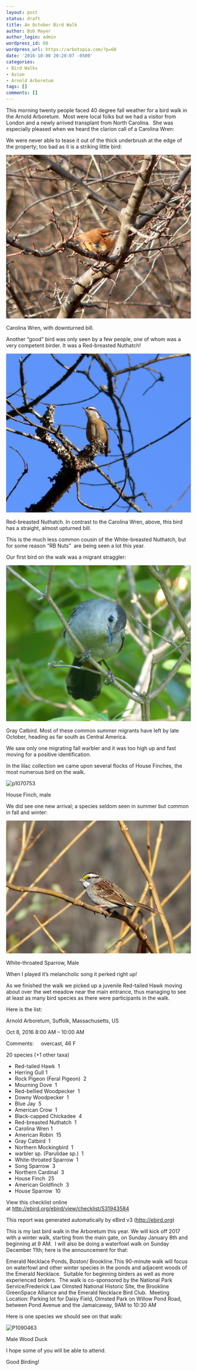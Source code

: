 ```yaml
---
layout: post
status: draft
title: An October Bird Walk
author: Bob Mayer
author_login: admin
wordpress_id: 68
wordpress_url: https://arbotopia.com/?p=68
date: '2016-10-08 20:20:07 -0500'
categories:
- Bird Walks
- Avian
- Arnold Arboretum
tags: []
comments: []
---
```


<p>This morning twenty people faced 40 degree&nbsp;fall weather for a bird walk in the Arnold Arboretum. &nbsp;Most were local folks but we had a visitor from London and a newly arrived transplant&nbsp;from North Carolina. &nbsp;She was especially pleased when we heard the clarion call of a Carolina Wren:</p>





<p>We were never able to tease it out of the thick underbrush at the edge of the property; too bad as it&nbsp;is a striking little bird:</p>


<p><!-- wp:image {"id":1321} --></p>
 <img src="/images/2016/10/P1060458.jpg" alt="p1060458" class="wp-image-1321"/>





<p>Carolina Wren, with downturned bill.</p>





<p>Another &ldquo;good&rdquo; bird was only seen by a few people, one of whom was a very competent birder. It was a Red-breasted Nuthatch!</p>


<p><!-- wp:image {"id":405} --></p>
 <img src="/images/2013/04/P1060706.jpg" alt="P1060706" class="wp-image-405"/>





<p>Red-breasted Nuthatch. In contrast to the Carolina Wren, above, this bird has a straight, almost upturned bill.</p>





<p>This is the much less common cousin of the White-breasted Nuthatch, but for some reason &ldquo;RB Nuts&rdquo; &nbsp;are being seen a lot this year.</p>





<p>Our first bird on the walk was a migrant straggler:</p>


<p><!-- wp:image {"id":1322} --></p>
 <img src="/images/2016/10/P1130390.jpg" alt="p1130390" class="wp-image-1322"/>





<p>Gray Catbird. Most of these common summer migrants have left by late October, heading as far south as Central America.</p>





<p>We saw only one migrating fall warbler and it was too high up and fast moving for a positive identification.</p>





<p>In the lilac collection we came upon several flocks of House Finches, the most numerous&nbsp;bird on the walk.</p>


<p><!-- wp:image {"id":1324} --></p>
 <img src="/images/2016/10/P1070753.jpg" alt="p1070753" class="wp-image-1324"/>





<p>House Finch, male</p>





<p>We did see one new&nbsp;arrival; a species seldom seen&nbsp;in summer but common in fall and winter:</p>


<p><!-- wp:image {"id":1232} --></p>
 <img src="/images/2016/04/P1110340.jpg" alt="P1110340" class="wp-image-1232"/>





<p>White-throated Sparrow, Male</p>





<p>When I played it&rsquo;s melancholic song it perked right up!</p>





<p>As we finished the walk we picked up a juvenile Red-tailed Hawk moving about over the wet meadow near the main entrance, thus managing to see at least as many bird species as there were participants in the walk.</p>





<p>Here is the list:</p>





<p>Arnold Arboretum, Suffolk, Massachusetts, US</p>





<p>Oct 8, 2016 8:00 AM &ndash; 10:00 AM</p>





<p>Comments: &nbsp;&nbsp;&nbsp;&nbsp;overcast, 46 F</p>





<p>20 species (+1 other taxa)</p>


<p><!-- wp:list --></p>
<ul>
<li>Red-tailed Hawk &nbsp;1</li>
<li>Herring Gull 1</li>
<li>Rock Pigeon (Feral Pigeon) &nbsp;2</li>
<li>Mourning Dove &nbsp;1</li>
<li>Red-bellied Woodpecker &nbsp;1</li>
<li>Downy Woodpecker &nbsp;1</li>
<li>Blue Jay &nbsp;5</li>
<li>American Crow &nbsp;1</li>
<li>Black-capped Chickadee &nbsp;4</li>
<li>Red-breasted Nuthatch &nbsp;1</li>
<li>Carolina Wren 1</li>
<li>American Robin &nbsp;15</li>
<li>Gray Catbird &nbsp;1</li>
<li>Northern Mockingbird &nbsp;1</li>
<li>warbler sp. (Parulidae sp.) &nbsp;1</li>
<li>White-throated Sparrow &nbsp;1</li>
<li>Song Sparrow &nbsp;3</li>
<li>Northern Cardinal &nbsp;3</li>
<li>House Finch &nbsp;25</li>
<li>American Goldfinch &nbsp;3</li>
<li>House Sparrow &nbsp;10</li>
</ul>
<p><!-- /wp:list --></p>



<p>View this checklist online at&nbsp;<a href="http://ebird.org/ebird/view/checklist/S31943584">http://ebird.org/ebird/view/checklist/S31943584</a></p>





<p>This report was generated automatically by eBird v3 (<a href="http://ebird.org/">http://ebird.org</a>)</p>





<p>This is my last bird walk in the Arboretum this year. We will kick off 2017 with a winter walk, starting&nbsp;from the main gate, on Sunday January 8th and beginning at 9 AM. &nbsp;I will also be doing a waterfowl walk on Sunday December 11th; here is the announcement for&nbsp;that:</p>





<p>Emerald Necklace Ponds, Boston/ Brookline.This 90-minute walk will focus on waterfowl and other winter species in the ponds and adjacent woods of the Emerald Necklace.&nbsp; Suitable for beginning birders as well as more experienced birders.&nbsp; The walk is co-sponsored by the National Park Service/Frederick Law Olmsted National Historic Site, the Brookline GreenSpace Alliance and the Emerald Necklace Bird Club. &nbsp;Meeting Location: Parking lot for Daisy Field, Olmsted Park on Willow Pond Road, between Pond Avenue and the Jamaicaway, 9AM to 10:30 AM</p>





<p>Here is&nbsp;one species&nbsp;we should see on that walk:</p>


<p><!-- wp:image {"id":1216} --></p>
 <img src="/images/2016/04/P1090463.jpg" alt="P1090463" class="wp-image-1216"/>





<p>Male Wood Duck</p>





<p>I hope some of you will be able to attend.</p>





<p>Good Birding!</p>
